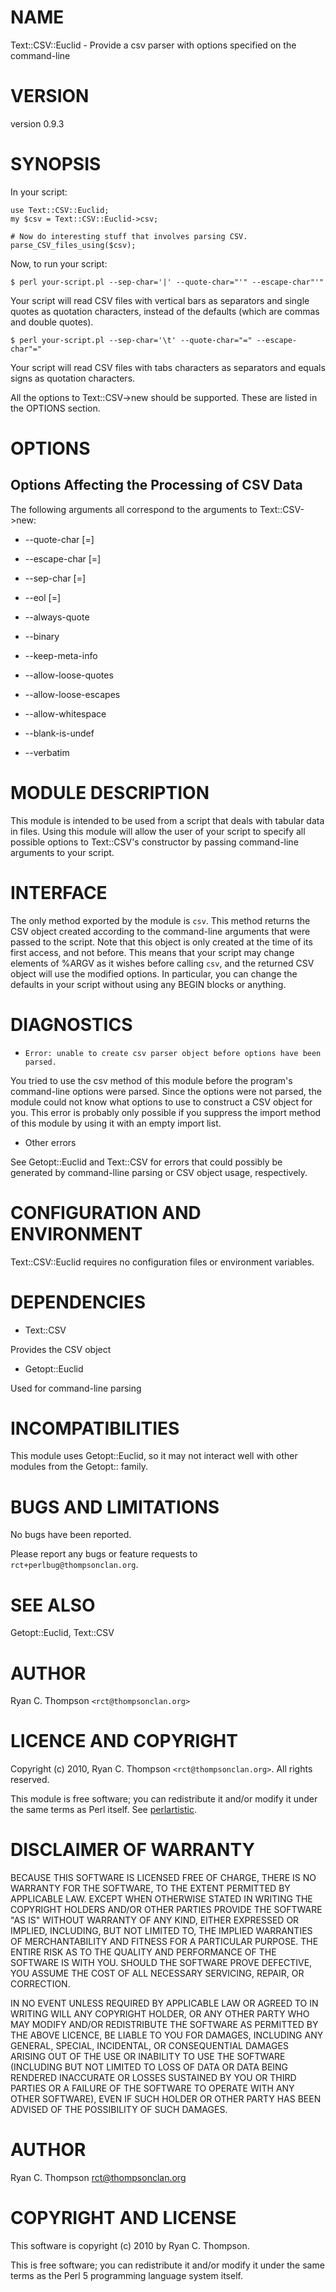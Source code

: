 # NAME

Text::CSV::Euclid - Provide a csv parser with options specified on the command-line

# VERSION

version 0.9.3

# SYNOPSIS

In your script:

    use Text::CSV::Euclid;
    my $csv = Text::CSV::Euclid->csv;

    # Now do interesting stuff that involves parsing CSV.
    parse_CSV_files_using($csv);

Now, to run your script:

    $ perl your-script.pl --sep-char='|' --quote-char="'" --escape-char"'"

Your script will read CSV files with vertical bars as separators and
single quotes as quotation characters, instead of the defaults (which
are commas and double quotes).

    $ perl your-script.pl --sep-char='\t' --quote-char="=" --escape-char"="

Your script will read CSV files with tabs characters as separators and
equals signs as quotation characters.

All the options to Text::CSV->new should be supported. These are
listed in the OPTIONS section.

# OPTIONS

## Options Affecting the Processing of CSV Data

The following arguments all correspond to the arguments to
Text::CSV->new:

- --quote-char [=] <char>

- --escape-char [=] <char>

- --sep-char [=] <char>

- --eol [=] <eol>

- --always-quote

- --binary

- --keep-meta-info

- --allow-loose-quotes

- --allow-loose-escapes

- --allow-whitespace

- --blank-is-undef

- --verbatim

# MODULE DESCRIPTION

This module is intended to be used from a script that deals with
tabular data in files. Using this module will allow the user of your
script to specify all possible options to Text::CSV's constructor by
passing command-line arguments to your script.

# INTERFACE

The only method exported by the module is `csv`. This method returns
the CSV object created according to the command-line arguments that
were passed to the script. Note that this object is only created at
the time of its first access, and not before. This means that your
script may change elements of %ARGV as it wishes before calling
`csv`, and the returned CSV object will use the modified options. In
particular, you can change the defaults in your script without using
any BEGIN blocks or anything.

# DIAGNOSTICS

- `Error: unable to create csv parser object before options have been parsed.`

You tried to use the csv method of this module before the program's
command-line options were parsed. Since the options were not parsed,
the module could not know what options to use to construct a CSV
object for you. This error is probably only possible if you suppress
the import method of this module by using it with an empty import
list.

- Other errors

See Getopt::Euclid and Text::CSV for errors that could possibly be
generated by command-lline parsing or CSV object usage, respectively.

# CONFIGURATION AND ENVIRONMENT

Text::CSV::Euclid requires no configuration files or environment variables.

# DEPENDENCIES

- Text::CSV

Provides the CSV object

- Getopt::Euclid

Used for command-line parsing

# INCOMPATIBILITIES

This module uses Getopt::Euclid, so it may not interact well with
other modules from the Getopt:: family.

# BUGS AND LIMITATIONS

No bugs have been reported.

Please report any bugs or feature requests to
`rct+perlbug@thompsonclan.org`.

# SEE ALSO

Getopt::Euclid, Text::CSV

# AUTHOR

Ryan C. Thompson  `<rct@thompsonclan.org>`

# LICENCE AND COPYRIGHT

Copyright (c) 2010, Ryan C. Thompson `<rct@thompsonclan.org>`. All rights reserved.

This module is free software; you can redistribute it and/or
modify it under the same terms as Perl itself. See [perlartistic](http://search.cpan.org/perldoc?perlartistic).

# DISCLAIMER OF WARRANTY

BECAUSE THIS SOFTWARE IS LICENSED FREE OF CHARGE, THERE IS NO WARRANTY
FOR THE SOFTWARE, TO THE EXTENT PERMITTED BY APPLICABLE LAW. EXCEPT WHEN
OTHERWISE STATED IN WRITING THE COPYRIGHT HOLDERS AND/OR OTHER PARTIES
PROVIDE THE SOFTWARE "AS IS" WITHOUT WARRANTY OF ANY KIND, EITHER
EXPRESSED OR IMPLIED, INCLUDING, BUT NOT LIMITED TO, THE IMPLIED
WARRANTIES OF MERCHANTABILITY AND FITNESS FOR A PARTICULAR PURPOSE. THE
ENTIRE RISK AS TO THE QUALITY AND PERFORMANCE OF THE SOFTWARE IS WITH
YOU. SHOULD THE SOFTWARE PROVE DEFECTIVE, YOU ASSUME THE COST OF ALL
NECESSARY SERVICING, REPAIR, OR CORRECTION.

IN NO EVENT UNLESS REQUIRED BY APPLICABLE LAW OR AGREED TO IN WRITING
WILL ANY COPYRIGHT HOLDER, OR ANY OTHER PARTY WHO MAY MODIFY AND/OR
REDISTRIBUTE THE SOFTWARE AS PERMITTED BY THE ABOVE LICENCE, BE
LIABLE TO YOU FOR DAMAGES, INCLUDING ANY GENERAL, SPECIAL, INCIDENTAL,
OR CONSEQUENTIAL DAMAGES ARISING OUT OF THE USE OR INABILITY TO USE
THE SOFTWARE (INCLUDING BUT NOT LIMITED TO LOSS OF DATA OR DATA BEING
RENDERED INACCURATE OR LOSSES SUSTAINED BY YOU OR THIRD PARTIES OR A
FAILURE OF THE SOFTWARE TO OPERATE WITH ANY OTHER SOFTWARE), EVEN IF
SUCH HOLDER OR OTHER PARTY HAS BEEN ADVISED OF THE POSSIBILITY OF
SUCH DAMAGES.

# AUTHOR

Ryan C. Thompson <rct@thompsonclan.org>

# COPYRIGHT AND LICENSE

This software is copyright (c) 2010 by Ryan C. Thompson.

This is free software; you can redistribute it and/or modify it under
the same terms as the Perl 5 programming language system itself.